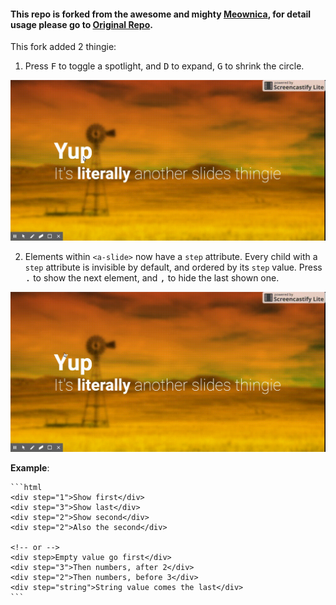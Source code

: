 #### This repo is forked from the awesome and mighty [Meownica](https://meowni.ca), for detail usage please go to [Original Repo](https://github.com/notwaldorf/literally).

This fork added 2 thingie: 

1. Press <kbd>F</kbd> to toggle a spotlight, and <kbd>D</kbd> to expand, <kbd>G</kbd> to shrink the circle.

![](./img/spotlight.gif)


2. Elements within `<a-slide>` now have a `step` attribute. Every child with a `step` attribute is invisible by default, and ordered by its `step` value. Press <kbd>.</kbd> to show the next element, and <kbd>,</kbd> to hide the last shown one.

![](./img/steps.gif)

  **Example**: 
  
    ```html
    <div step="1">Show first</div>
    <div step="3">Show last</div>
    <div step="2">Show second</div>
    <div step="2">Also the second</div>

    <!-- or -->
    <div step>Empty value go first</div>
    <div step="3">Then numbers, after 2</div>
    <div step="2">Then numbers, before 3</div>
    <div step="string">String value comes the last</div>
    ```